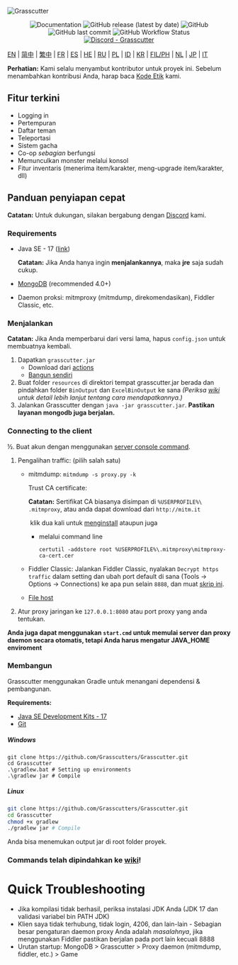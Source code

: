 ![Grasscutter](https://socialify.git.ci/Grasscutters/Grasscutter/image?description=1&forks=1&issues=1&language=1&logo=https%3A%2F%2Fs2.loli.net%2F2022%2F04%2F25%2FxOiJn7lCdcT5Mw1.png&name=1&owner=1&pulls=1&stargazers=1&theme=Light)
<div align="center"><img alt="Documentation" src="https://img.shields.io/badge/Wiki-Grasscutter-blue?style=for-the-badge&link=https://github.com/Grasscutters/Grasscutter/wiki&link=https://github.com/Grasscutters/Grasscutter/wiki"> <img alt="GitHub release (latest by date)" src="https://img.shields.io/github/v/release/Grasscutters/Grasscutter?logo=java&style=for-the-badge"> <img alt="GitHub" src="https://img.shields.io/github/license/Grasscutters/Grasscutter?style=for-the-badge"> <img alt="GitHub last commit" src="https://img.shields.io/github/last-commit/Grasscutters/Grasscutter?style=for-the-badge"> <img alt="GitHub Workflow Status" src="https://img.shields.io/github/workflow/status/Grasscutters/Grasscutter/Build?logo=github&style=for-the-badge"></div>

<div align="center"><a href="https://discord.gg/T5vZU6UyeG"><img alt="Discord - Grasscutter" src="https://img.shields.io/discord/965284035985305680?label=Discord&logo=discord&style=for-the-badge"></a></div>

[EN](README.md) | [简中](README_zh-CN.md) | [繁中](README_zh-TW.md) | [FR](README_fr-FR.md) | [ES](README_es-ES.md) | [HE](README_HE.md) | [RU](README_ru-RU.md) | [PL](README_pl-PL.md) | [ID](README_id-ID.md) | [KR](README_ko-KR.md) | [FIL/PH](README_fil-PH.md) | [NL](README_NL.md) | [JP](README_ja-JP.md) | [IT](README_it-IT.md)

**Perhatian:** Kami selalu menyambut kontributor untuk proyek ini. Sebelum menambahkan kontribusi Anda, harap baca [Kode Etik](https://github.com/Grasscutters/Grasscutter/blob/stable/CONTRIBUTING.md) kami.

## Fitur terkini

* Logging in
* Pertempuran
* Daftar teman
* Teleportasi
* Sistem gacha
* Co-op *sebagian* berfungsi
* Memunculkan monster melalui konsol
* Fitur inventaris (menerima item/karakter, meng-upgrade item/karakter, dll)

## Panduan penyiapan cepat

**Catatan:** Untuk dukungan, silakan bergabung dengan [Discord](https://discord.gg/T5vZU6UyeG) kami.

### Requirements

* Java SE - 17 ([link](https://www.oracle.com/java/technologies/javase/jdk17-archive-downloads.html))

  **Catatan:** Jika Anda hanya ingin **menjalankannya**, maka **jre** saja sudah cukup.

* [MongoDB](https://www.mongodb.com/try/download/community) (recommended 4.0+)

* Daemon proksi: mitmproxy (mitmdump, direkomendasikan), Fiddler Classic, etc.

### Menjalankan

**Catatan:** Jika Anda memperbarui dari versi lama, hapus `config.json` untuk membuatnya kembali.

1. Dapatkan `grasscutter.jar`
   - Download dari [actions](https://github.com/Grasscutters/Grasscutter/suites/6895963598/artifacts/267483297)
   - [Bangun sendiri](#Building)
2. Buat folder `resources` di direktori tempat grasscutter.jar berada dan pindahkan folder `BinOutput` dan `ExcelBinOutput` ke sana *(Periksa [wiki](https://github.com/Grasscutters/Grasscutter/wiki) untuk detail lebih lanjut tentang cara mendapatkannya.)*
3. Jalankan Grasscutter dengan `java -jar grasscutter.jar`. **Pastikan layanan mongodb juga berjalan.**

### Connecting to the client

½. Buat akun dengan menggunakan [server console command](https://github.com/Grasscutters/Grasscutter/wiki/Commands#targeting).

1. Pengalihan traffic: (pilih salah satu)
    - mitmdump: `mitmdump -s proxy.py -k`

      Trust CA certificate:

      ​**Catatan:** Sertifikat CA biasanya disimpan di `%USERPROFILE%\ .mitmproxy`, atau anda dapat download dari  `http://mitm.it`

      ​	klik dua kali untuk [menginstall](https://docs.microsoft.com/en-us/skype-sdk/sdn/articles/installing-the-trusted-root-certificate#installing-a-trusted-root-certificate) ataupun juga

      - melalui command line

        ```shell
        certutil -addstore root %USERPROFILE%\.mitmproxy\mitmproxy-ca-cert.cer
        ```

    - Fiddler Classic: Jalankan Fiddler Classic, nyalakan `Decrypt https traffic` dalam setting dan ubah port default di sana (Tools -> Options -> Connections) ke apa pun selain `8888`, dan muat [skrip ini](https://github.lunatic.moe/fiddlerscript).

    - [File host](https://github.com/Grasscutters/Grasscutter/wiki/Running#traffic-route-map)

2. Atur proxy jaringan ke `127.0.0.1:8080` atau port proxy yang anda tentukan.

**Anda juga dapat menggunakan `start.cmd` untuk memulai server dan proxy daemon secara otomatis, tetapi Anda harus mengatur JAVA_HOME enviroment**

### Membangun

Grasscutter menggunakan Gradle untuk menangani dependensi & pembangunan.

**Requirements:**

- [Java SE Development Kits - 17](https://www.oracle.com/java/technologies/javase/jdk17-archive-downloads.html)
- [Git](https://git-scm.com/downloads)

##### Windows

```shell
git clone https://github.com/Grasscutters/Grasscutter.git
cd Grasscutter
.\gradlew.bat # Setting up environments
.\gradlew jar # Compile
```

##### Linux

```bash
git clone https://github.com/Grasscutters/Grasscutter.git
cd Grasscutter
chmod +x gradlew
./gradlew jar # Compile
```

Anda bisa menemukan output jar di root folder proyek.

### Commands telah dipindahkan ke [wiki](https://github.com/Grasscutters/Grasscutter/wiki/Commands)!

# Quick Troubleshooting

* Jika kompilasi tidak berhasil, periksa instalasi JDK Anda (JDK 17 dan validasi variabel bin PATH JDK)
* Klien saya tidak terhubung, tidak login, 4206, dan lain-lain - Sebagian besar pengaturan daemon proxy Anda adalah *masalahnya*, jika menggunakan
Fiddler pastikan berjalan pada port lain kecuali 8888
* Urutan startup: MongoDB > Grasscutter > Proxy daemon (mitmdump, fiddler, etc.) > Game
